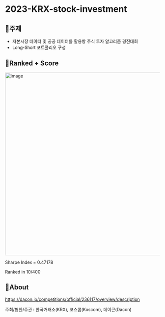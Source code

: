 # 2023-KRX-stock-investment

📍주제
---
- 자본시장 데이터 및 공공 데이터를 활용항 주식 투자 알고리즘 경진대회
- Long-Short 포트폴리오 구성

📍Ranked + Score
---

<img width="592" alt="image" src="https://github.com/daheeda/2023-KRX-stock-investment/assets/91541933/d4b6669b-cd91-4e4e-a445-c0bccdd347fe">

Sharpe Index = 0.47178

Ranked in 10/400

📍About
---
https://dacon.io/competitions/official/236117/overview/description

주최/협찬/주관 : 한국거래소(KRX), 코스콤(Koscom), 데이콘(Dacon)
